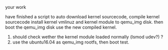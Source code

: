 your work

have finished  a script to auto download kernel sourcecode, compile kernel sourcecode 
install kernel vmlinuz and kernel module to  qemu_img disk. then boot the qemu_img disk use the new compiled kernel.


1. should  check wether the kernel module loaded normally (lsmod udev?) ?
1. use the ubuntu16.04 as qemu_img rootfs, then  boot test.
